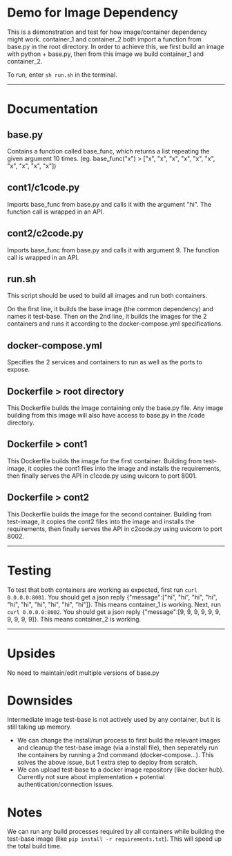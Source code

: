 # Demo for Image Dependency
This is a demonstration and test for how image/container dependency might work. container_1 and container_2 both import a function from base.py in the root directory. In order to achieve this, we first build an image with python + base.py, then from this image we build container_1 and container_2.

To run, enter `sh run.sh` in the terminal.

---
# Documentation
## base.py
Contains a function called base_func, which returns a list repeating the given argument 10 times. (eg. base_func("x") > ["x", "x", "x", "x", "x", "x", "x", "x", "x", "x"])

## cont1/c1code.py
Imports base_func from base.py and calls it with the argument "hi". The function call is wrapped in an API.

## cont2/c2code.py
Imports base_func from base.py and calls it with argument 9. The function call is wrapped in an API.

## run.sh
This script should be used to build all images and run both containers. 

On the first line, it builds the base image (the common dependency) and names it test-base. Then on the 2nd line, it builds the images for the 2 containers and runs it according to the docker-compose.yml specifications.

## docker-compose.yml
Specifies the 2 services and containers to run as well as the ports to expose.

## Dockerfile > root directory
This Dockerfile builds the image containing only the base.py file. Any image building from this image will also have access to base.py in the /code directory.

## Dockerfile > cont1
This Dockerfile builds the image for the first container. Building from test-image, it copies the cont1 files into the image and installs the requirements, then finally serves the API in c1code.py using uvicorn to port 8001.

## Dockerfile > cont2
This Dockerfile builds the image for the second container. Building from test-image, it copies the cont2 files into the image and installs the requirements, then finally serves the API in c2code.py using uvicorn to port 8002.

---
# Testing
To test that both containers are working as expected, first run `curl 0.0.0.0:8001`. You should get a json reply {"message":["hi", "hi", "hi", "hi", "hi", "hi", "hi", "hi", "hi", "hi"]}. This means container_1 is working. Next, run `curl 0.0.0.0:8002`. You should get a json reply {"message":[9, 9, 9, 9, 9, 9, 9, 9, 9, 9]}. This means container_2 is working.

---
# Upsides
No need to maintain/edit multiple versions of base.py

# Downsides
Intermediate image test-base is not actively used by any container, but it is still taking up memory.
  - We can change the install/run process to first build the relevant images and cleanup the test-base image (via a install file), then seperately run the containers by running a 2nd command (docker-compose...). This solves the above issue, but 1 extra step to deploy from scratch.
  - We can upload test-base to a docker image repository (like docker hub). Currently not sure about implementation + potential authentication/connection issues.

# Notes
We can run any build processes required by all containers while building the test-base image (like `pip install -r requirements.txt`). This will speed up the total build time.

